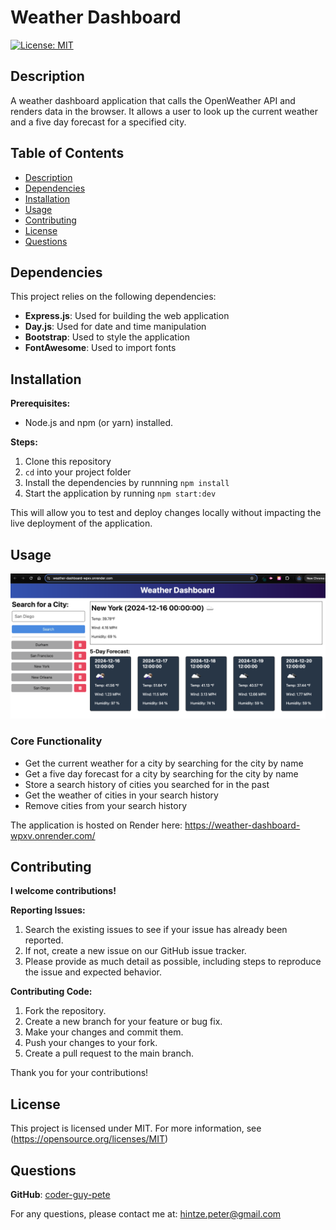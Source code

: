 
# Weather Dashboard

  [![License: MIT](https://img.shields.io/badge/License-MIT-blue.svg)](https://opensource.org/licenses/MIT)  

## Description

  A weather dashboard application that calls the OpenWeather API and renders data in the browser. It allows a user to look up the current weather and a five day forecast for a specified city.

## Table of Contents

* [Description](#description)
* [Dependencies](#dependencies)
* [Installation](#installation)
* [Usage](#usage)
* [Contributing](#contributing)
* [License](#license)
* [Questions](#questions)

## Dependencies

This project relies on the following dependencies:

* **Express.js**: Used for building the web application
* **Day.js**: Used for date and time manipulation
* **Bootstrap**: Used to style the application
* **FontAwesome**: Used to import fonts

## Installation

**Prerequisites:**

* Node.js and npm (or yarn) installed.

**Steps:**

1. Clone this repository
2. `cd` into your project folder
3. Install the dependencies by runnning `npm install`
4. Start the application by running `npm start:dev`

This will allow you to test and deploy changes locally without impacting the live deployment of the application.

## Usage

![Screenshot](images/overview.png)

### Core Functionality

* Get the current weather for a city by searching for the city by name
* Get a five day forecast for a city by searching for the city by name
* Store a search history of cities you searched for in the past
* Get the weather of cities in your search history
* Remove cities from your search history

The application is hosted on Render here: <https://weather-dashboard-wpxv.onrender.com/>

## Contributing

**I welcome contributions!**

**Reporting Issues:**

1. Search the existing issues to see if your issue has already been reported.
2. If not, create a new issue on our GitHub issue tracker.
3. Please provide as much detail as possible, including steps to reproduce the issue and expected behavior.

**Contributing Code:**

1. Fork the repository.
2. Create a new branch for your feature or bug fix.
3. Make your changes and commit them.
4. Push your changes to your fork.
5. Create a pull request to the main branch.

Thank you for your contributions!

## License

  This project is licensed under MIT. For more information, see (<https://opensource.org/licenses/MIT>)

## Questions

  **GitHub**: [coder-guy-pete](https://github.com/coder-guy-pete)
  
  For any questions, please contact me at: <hintze.peter@gmail.com>
